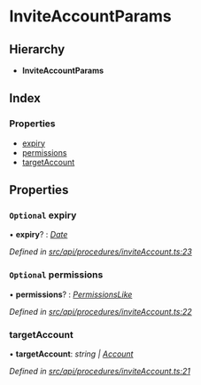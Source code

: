 # InviteAccountParams

## Hierarchy

* **InviteAccountParams**

## Index

### Properties

* [expiry](inviteaccountparams.md#optional-expiry)
* [permissions](inviteaccountparams.md#optional-permissions)
* [targetAccount](inviteaccountparams.md#targetaccount)

## Properties

### `Optional` expiry

• **expiry**? : [_Date_](../enums/transactionargumenttype.md#date)

_Defined in_ [_src/api/procedures/inviteAccount.ts:23_](https://github.com/PolymathNetwork/polymesh-sdk/blob/7362b318/src/api/procedures/inviteAccount.ts#L23)

### `Optional` permissions

• **permissions**? : [_PermissionsLike_](../globals.md#permissionslike)

_Defined in_ [_src/api/procedures/inviteAccount.ts:22_](https://github.com/PolymathNetwork/polymesh-sdk/blob/7362b318/src/api/procedures/inviteAccount.ts#L22)

### targetAccount

• **targetAccount**: _string \|_ [_Account_](../classes/account.md)

_Defined in_ [_src/api/procedures/inviteAccount.ts:21_](https://github.com/PolymathNetwork/polymesh-sdk/blob/7362b318/src/api/procedures/inviteAccount.ts#L21)

